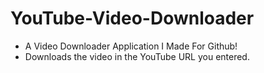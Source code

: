 # YouTube-Video-Downloader
- A Video Downloader Application I Made For Github!
- Downloads the video in the YouTube URL you entered.
